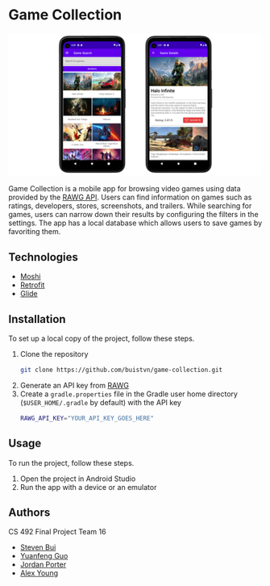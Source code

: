 <!-- PROJECT -->
# Game Collection

![Project Screenshot][project-screenshot]

Game Collection is a mobile app for browsing video games using data provided by the [RAWG API](https://rawg.io/apidocs). Users can find information on games such as ratings, developers, stores, screenshots, and trailers. While searching for games, users can narrow down their results by configuring the filters in the settings. The app has a local database which allows users to save games by favoriting them.



<!-- TECHNOLOGIES -->
## Technologies

* [Moshi](https://square.github.io/moshi/1.x/moshi/)
* [Retrofit](https://square.github.io/retrofit/)
* [Glide](https://bumptech.github.io/glide/)



<!-- INSTALLATION -->
## Installation

To set up a local copy of the project, follow these steps.

1. Clone the repository
   ```sh
   git clone https://github.com/buistvn/game-collection.git
   ```
2. Generate an API key from [RAWG](https://rawg.io/apidocs)
3. Create a `gradle.properties` file in the Gradle user home directory (`$USER_HOME/.gradle` by default) with the API key
   ```sh
   RAWG_API_KEY="YOUR_API_KEY_GOES_HERE"
   ```



<!-- USAGE -->
## Usage

To run the project, follow these steps.

1. Open the project in Android Studio
2. Run the app with a device or an emulator



<!-- AUTHORS -->
## Authors

CS 492 Final Project Team 16

* [Steven Bui](https://github.com/buistvn)
* [Yuanfeng Guo](https://github.com/gyfgumeng)
* [Jordan Porter](https://github.com/4berry1)
* [Alex Young](https://github.com/axyoung)



<!-- LINKS & IMAGES -->
[project-screenshot]: /docs/game-collection.png
